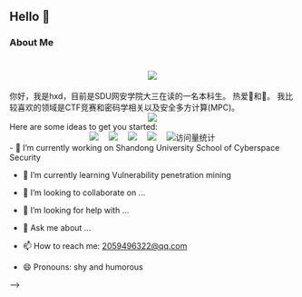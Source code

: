 ## Hello 👋
### About Me
<h1 align="center">
	<a href="https://sunguoqi.com/">
		<img src="https://readme-typing-svg.herokuapp.com/?lines=console.log(%22Hello%2C%20World!%22);独行侠总冠军!&center=true&size=27">
	</a>
</h1>
你好，我是hxd，目前是SDU网安学院大三在读的一名本科生。
热爱🏀和🏸。
我比较喜欢的领域是CTF竞赛和密码学相关以及安全多方计算(MPC)。
<div align="center"> <img src="https://profile-counter.glitch.me/hxd77/count.svg" /> </div>
Here are some ideas to get you started:
<div align="center">
  <a href="https://qzkq.github.io"><img src="https://img.shields.io/badge/Website-博客-blue" /></a>&emsp;
  <a href="https://qzkq.github.io/img/wechat_favicon.png"><img src="https://img.shields.io/badge/WeChat-微信-07c160" /></a>&emsp;
  <a href="https://blog.csdn.net/qq_45832050?type=blog"><img src="https://img.shields.io/badge/CSDN-论坛-c32136" /></a>&emsp;
  <a href="https://www.zhihu.com/people/qin-zheng-kai-89"><img src="https://img.shields.io/badge/Zhihu-知乎-blue" /></a>&emsp;
  <!-- visitor statistics logo 访问量统计徽标 -->
  <img src="https://komarev.com/ghpvc/?username=QInzhengk&label=Views&color=0e75b6&style=flat" alt="访问量统计" />
</div>
- 🔭 I’m currently working on Shandong University School of Cyberspace Security

- 🌱 I’m currently learning Vulnerability penetration mining

- 👯 I’m looking to collaborate on ...

- 🤔 I’m looking for help with ...

- 💬 Ask me about ...

- 📫 How to reach me: 2059496322@qq.com

- 😄 Pronouns: shy and humorous

-->
